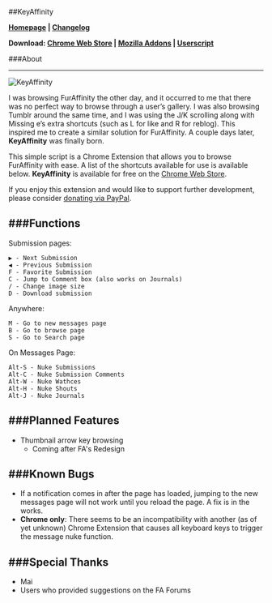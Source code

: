 ##KeyAffinity

**[Homepage](http://keyaffinity.k0bi.tk) | [Changelog](https://github.com/kobitate94/keyaffinity/blob/master/changelog.md)**

**Download: [Chrome Web Store](https://chrome.google.com/webstore/detail/keyaffinity/jijefnemlojbcmplfaiklanbbcpeacaa?hl=en-US) | [Mozilla Addons](https://addons.mozilla.org/en-US/firefox/addon/keyaffinity/) | [Userscript](http://userscripts.org/scripts/show/154599)**

###About

---
![KeyAffinity](http://24.media.tumblr.com/4d59a498b8a7bba6fea11888c347e6ef/tumblr_mfgx86S0Zj1s1pmdjo1_500.png)

I was browsing FurAffinity the other day, and it occurred to me that there was no perfect way to browse through a user’s gallery. I was also browsing Tumblr around the same time, and I was using the J/K scrolling along with Missing e’s extra shortcuts (such as L for like and R for reblog). This inspired me to create a similar solution for FurAffinity. A couple days later, **KeyAffinity** was finally born.

This simple script is a Chrome Extension that allows you to browse FurAffinity with ease. A list of the shortcuts available for use is available below. **KeyAffinity** is available for free on the [Chrome Web Store](https://chrome.google.com/webstore/detail/keyaffinity/jijefnemlojbcmplfaiklanbbcpeacaa?hl=en-US).

If you enjoy this extension and would like to support further development, please consider [donating via PayPal](https://www.paypal.com/cgi-bin/webscr?cmd=_s-xclick&hosted_button_id=AKZSAX8XEUZC6).

###Functions
---

Submission pages:

	▶ - Next Submission
	◀ - Previous Submission
	F - Favorite Submission
	C - Jump to Comment box (also works on Journals)
	/ - Change image size
	D - Download submission
	
Anywhere:

	M - Go to new messages page
	B - Go to browse page
	S - Go to Search page
	
On Messages Page:
	
	Alt-S - Nuke Submissions
	Alt-C - Nuke Submission Comments
	Alt-W - Nuke Wathces
	Alt-H - Nuke Shouts
	Alt-J - Nuke Journals
	
###Planned Features
---
* Thumbnail arrow key browsing
  - Coming after FA's Redesign

###Known Bugs
---

* If a notification comes in after the page has loaded, jumping to the new messages page will not work until you reload the page. A fix is in the works.
* **Chrome only**: There seems to be an incompatibility with another (as of yet unknown) Chrome Extension that causes all keyboard keys to trigger the message nuke function. 

###Special Thanks
---
 * Mai
 * Users who provided suggestions on the FA Forums
